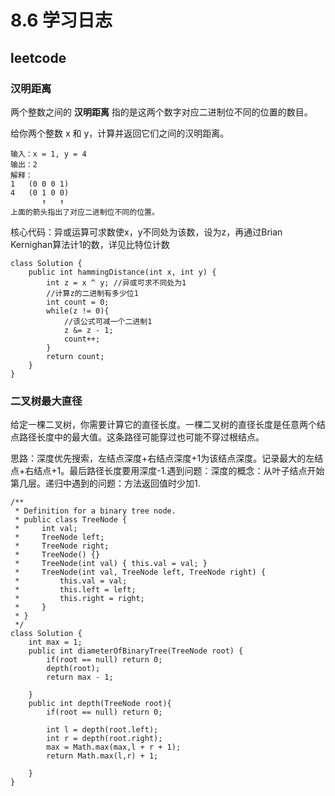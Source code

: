 # 8.6 学习日志
## leetcode
### 汉明距离
两个整数之间的 **汉明距离** 指的是这两个数字对应二进制位不同的位置的数目。

给你两个整数 x 和 y，计算并返回它们之间的汉明距离。

```
输入：x = 1, y = 4
输出：2
解释：
1   (0 0 0 1)
4   (0 1 0 0)
       ↑   ↑
上面的箭头指出了对应二进制位不同的位置。

```
核心代码：异或运算可求数使x，y不同处为该数，设为z，再通过Brian Kernighan算法计1的数，详见比特位计数

```
class Solution {
    public int hammingDistance(int x, int y) {
        int z = x ^ y; //异或可求不同处为1
        //计算z的二进制有多少位1
        int count = 0;
        while(z != 0){
            //该公式可减一个二进制1
            z &= z - 1;
            count++;
        }
        return count;
    }
}
```

### 二叉树最大直径
给定一棵二叉树，你需要计算它的直径长度。一棵二叉树的直径长度是任意两个结点路径长度中的最大值。这条路径可能穿过也可能不穿过根结点。

思路：深度优先搜索，左结点深度+右结点深度+1为该结点深度。记录最大的左结点+右结点+1。最后路径长度要用深度-1.遇到问题：深度的概念：从叶子结点开始第几层。递归中遇到的问题：方法返回值时少加1.

```
/**
 * Definition for a binary tree node.
 * public class TreeNode {
 *     int val;
 *     TreeNode left;
 *     TreeNode right;
 *     TreeNode() {}
 *     TreeNode(int val) { this.val = val; }
 *     TreeNode(int val, TreeNode left, TreeNode right) {
 *         this.val = val;
 *         this.left = left;
 *         this.right = right;
 *     }
 * }
 */
class Solution {
    int max = 1;
    public int diameterOfBinaryTree(TreeNode root) {
        if(root == null) return 0;
        depth(root);
        return max - 1;

    }
    public int depth(TreeNode root){
        if(root == null) return 0;

        int l = depth(root.left);
        int r = depth(root.right);
        max = Math.max(max,l + r + 1);
        return Math.max(l,r) + 1;
        
    }
}
```